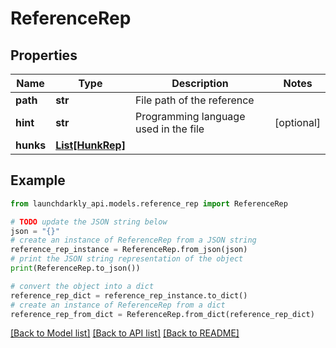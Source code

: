 # ReferenceRep


## Properties

Name | Type | Description | Notes
------------ | ------------- | ------------- | -------------
**path** | **str** | File path of the reference | 
**hint** | **str** | Programming language used in the file | [optional] 
**hunks** | [**List[HunkRep]**](HunkRep.md) |  | 

## Example

```python
from launchdarkly_api.models.reference_rep import ReferenceRep

# TODO update the JSON string below
json = "{}"
# create an instance of ReferenceRep from a JSON string
reference_rep_instance = ReferenceRep.from_json(json)
# print the JSON string representation of the object
print(ReferenceRep.to_json())

# convert the object into a dict
reference_rep_dict = reference_rep_instance.to_dict()
# create an instance of ReferenceRep from a dict
reference_rep_from_dict = ReferenceRep.from_dict(reference_rep_dict)
```
[[Back to Model list]](../README.md#documentation-for-models) [[Back to API list]](../README.md#documentation-for-api-endpoints) [[Back to README]](../README.md)


